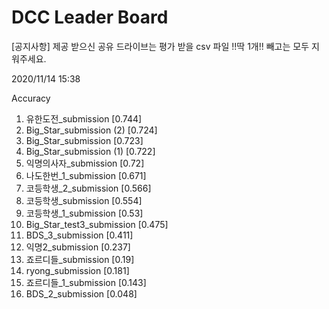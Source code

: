 # DCC Leader Board
[공지사항] 제공 받으신 공유 드라이브는 평가 받을 csv 파일 !!딱 1개!! 빼고는 모두 지워주세요.

2020/11/14 15:38

Accuracy
1. 유한도전_submission [0.744]  
2. Big_Star_submission (2) [0.724]  
3. Big_Star_submission [0.723]  
4. Big_Star_submission (1) [0.722]  
5. 익명의사자_submission [0.72]  
6. 나도한번_1_submission [0.671]  
7. 코등학생_2_submission [0.566]  
8. 코등학생_submission [0.554]  
9. 코등학생_1_submission [0.53]  
10. Big_Star_test3_submission [0.475]  
11. BDS_3_submission [0.411]  
12. 익명2_submission [0.237]  
13. 죠르디들_submission [0.19]  
14. ryong_submission [0.181]  
15. 죠르디들_1_submission [0.143]  
16. BDS_2_submission [0.048]  
